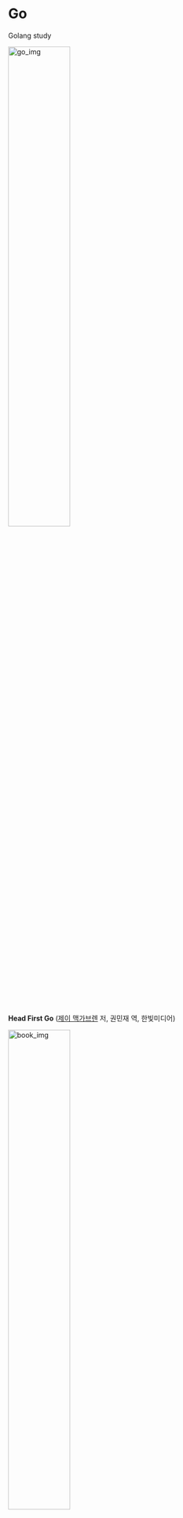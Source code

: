 # Go
Golang study

<img src="https://miro.medium.com/max/3152/1*Ifpd_HtDiK9u6h68SZgNuA.png" width="50%" height="50%" alt="go_img"></img>

**Head First Go** ([제이 맥가브렌](http://jay.mcgavren.com/) 저, 권민재 역, 한빛미디어)

<img src="https://lh3.googleusercontent.com/proxy/BfYW0JVlE2JreKHlXh_gc-TKCW7o5LW-4muV9-ZGTcMWVUYPts7VMh_fghS4Dq6_txfLa0JI0GIy8Bdh176S" width="50%" height="50%" alt="book_img"></img>

> 자세한 내용은 책을 참고해주세요 :)

### Golang 익혀서 해보고 싶은 것들 list
* [Gobot](https://gobot.io/)

## Contents
|chapter|content|code|memo|
|-|-|-|-|
|1| 시작해 봅시다: 문법 기초|[go](/01_grammer_basic)|-|
|2| 다음엔 어떤 코드가 실행될까요?: 조건문과 반복문|[go](/02_conditional_statement_loop)|-|
|3| 호출해 주세요: 함수|[go](/01_grammer_basic)|-|
|4| 코드 묶음: 패키지|[go](/01_grammer_basic)|-|
|5| 목록에서: 배열|[go](/01_grammer_basic)|-|
|6| 확장 문제: 슬라이스|[go](/01_grammer_basic)|-|
|7| 데이터 라벨링: 맵|[go](/01_grammer_basic)|-|
|8| 저장소 만들기: 구조체|[go](/01_grammer_basic)|-|
|9| 나만의 타입: 사용자 정의 타입|[go](/01_grammer_basic)|-|
|10| 당신만 알고 계세요: 캡슐화와 임베딩|[go](/01_grammer_basic)|-|
|11| 당신은 무엇을 할 수 있나요?: 인터페이스|[go](/01_grammer_basic)|-|
|12| 다시 일어서기: 실패 복구하기|[go](/01_grammer_basic)|-|
|13| 작업 공유하기: 고루틴과 채널|[go](/01_grammer_basic)|-|
|14| 코드 품질 보증: 자동 테스트|[go](/01_grammer_basic)|-|
|15| 요청에 응답하기: 웹 앱|[go](/01_grammer_basic)|-|
|16| 패턴 따르기: HTML 템플릿|[go](/01_grammer_basic)|-|
|Appendix A| `os.OpenFile` 이해하기: 파일 열기|[go](/01_grammer_basic)|-|
|Appendix B| 못 다룬 여섯 가지 주제: 번외|[go](/01_grammer_basic)|-|


